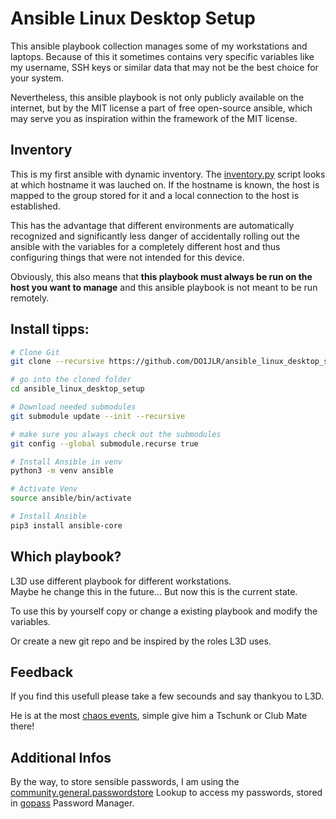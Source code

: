  Ansible Linux Desktop Setup
==========================
This ansible playbook collection manages some of my workstations and laptops. Because of this it sometimes contains very specific variables like my username, SSH keys or similar data that may not be the best choice for your system.

Nevertheless, this ansible playbook is not only publicly available on the internet, but by the MIT license a part of free open-source ansible, which may serve you as inspiration within the framework of the MIT license.


 Inventory
-------------
This is my first ansible with dynamic inventory. The [inventory.py](inventory.py) script looks at which hostname it was lauched on. If the hostname is known, the host is mapped to the group stored for it and a local connection to the host is established.

This has the advantage that different environments are automatically recognized and significantly less danger of accidentally rolling out the ansible with the variables for a completely different host and thus configuring things that were not intended for this device.

Obviously, this also means that **this playbook must always be run on the host you want to manage** and this ansible playbook is not meant to be run remotely.


Install tipps:
-----------------------
```bash
# Clone Git
git clone --recursive https://github.com/DO1JLR/ansible_linux_desktop_setup.git ansible_linux_desktop_setup

# go into the cloned folder
cd ansible_linux_desktop_setup

# Download needed submodules
git submodule update --init --recursive

# make sure you always check out the submodules
git config --global submodule.recurse true

# Install Ansible in venv
python3 -m venv ansible

# Activate Venv
source ansible/bin/activate

# Install Ansible
pip3 install ansible-core 
```

 Which playbook?
---------------
L3D use different playbook for different workstations.<br/>
Maybe he change this in the future... But now this is the current state.

To use this by yourself copy or change a existing playbook and modify the variables.

Or create a new git repo and be inspired by the roles L3D uses.


 Feedback
------------
If you find this usefull please take a few secounds and say thankyou to L3D.

He is at the most [chaos events](https://events.ccc.de), simple give him a Tschunk or Club Mate there!

 Additional Infos
------------------
By the way, to store sensible passwords, I am using the [community.general.passwordstore](https://docs.ansible.com/ansible/latest/collections/community/general/passwordstore_lookup.html) Lookup to access my passwords, stored in [gopass](https://gopass.pw/) Password Manager.
